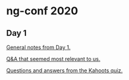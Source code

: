 # ng-conf 2020

## Day 1

[General notes from Day 1.](Day-1.md)

[Q&A that seemed most relevant to us.](Q&A-day-1.md)

[Questions and answers from the Kahoots quiz.](Quizes.md)
